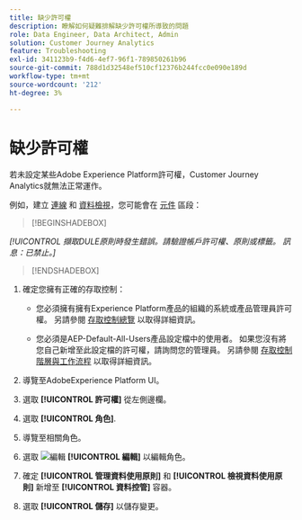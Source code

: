 ```yaml
---
title: 缺少許可權
description: 瞭解如何疑難排解缺少許可權所導致的問題
role: Data Engineer, Data Architect, Admin
solution: Customer Journey Analytics
feature: Troubleshooting
exl-id: 341123b9-f4d6-4ef7-96f1-789850261b96
source-git-commit: 788d1d32548ef510cf12376b244fcc0e090e189d
workflow-type: tm+mt
source-wordcount: '212'
ht-degree: 3%

---
```


# 缺少許可權

若未設定某些Adobe Experience Platform許可權，Customer Journey Analytics就無法正常運作。

例如，建立 [連線](../connections/overview.md) 和 [資料檢視](../data-views/data-views.md)，您可能會在 [元件](/help/data-views/create-dataview.md#components) 區段：


>[!BEGINSHADEBOX]

*[!UICONTROL 擷取DULE原則時發生錯誤。請驗證帳戶許可權、原則或標籤。 訊息：已禁止。]*

>[!ENDSHADEBOX]


1. 確定您擁有正確的存取控制：

   * 您必須擁有擁有Experience Platform產品的組織的系統或產品管理員許可權。 另請參閱 [存取控制總覽](https://experienceleague.adobe.com/docs/experience-platform/access-control/home.html?lang=en#platform-permissions) 以取得詳細資訊。

   * 您必須是AEP-Default-All-Users產品設定檔中的使用者。 如果您沒有將您自己新增至此設定檔的許可權，請詢問您的管理員。 另請參閱 [存取控制階層與工作流程](https://experienceleague.adobe.com/docs/experience-platform/access-control/home.html?lang=en#access-control-hierarchy-and-workflow) 以取得詳細資訊。


1. 導覽至AdobeExperience Platform UI。

1. 選取 **[!UICONTROL 許可權]** 從左側邊欄。

1. 選取 **[!UICONTROL 角色]**.

1. 導覽至相關角色。

1. 選取 ![編輯](https://spectrum.adobe.com/static/icons/workflow_18/Smock_Edit_18_N.svg) **[!UICONTROL 編輯]** 以編輯角色。

1. 確定 **[!UICONTROL 管理資料使用原則]** 和 **[!UICONTROL 檢視資料使用原則]** 新增至 **[!UICONTROL 資料控管]** 容器。

1. 選取 **[!UICONTROL 儲存]** 以儲存變更。
